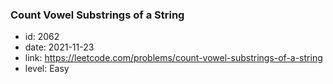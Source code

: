 ### Count Vowel Substrings of a String

* id: 2062
* date: 2021-11-23
* link: https://leetcode.com/problems/count-vowel-substrings-of-a-string
* level: Easy
